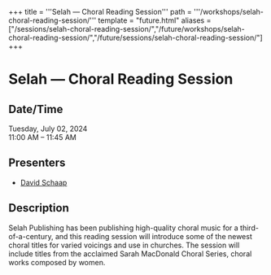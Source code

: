+++
title = '''Selah — Choral Reading Session'''
path = '''/workshops/selah-choral-reading-session/'''
template = "future.html"
aliases = ["/sessions/selah-choral-reading-session/","/future/workshops/selah-choral-reading-session/","/future/sessions/selah-choral-reading-session/"]
+++

<h1>Selah — Choral Reading Session</h1>

<h2>Date/Time</h2>
<p>Tuesday, July 02, 2024<br>
11:00 AM – 11:45 AM</p>
<h2>Presenters</h2>
<ul>
<li><a href="/presenters/david-schaap/">David Schaap</a></li>
</ul>
<h2>Description</h2>

<div class="ag87-crtemvc-hsbk"><div class="css-vsf5of"><p class="carina-rte-public-DraftStyleDefault-block">Selah Publishing has been publishing high-quality choral music for a third-of-a-century, and this reading session will introduce some of the newest choral titles for varied voicings and use in churches. The session will include titles from the acclaimed Sarah MacDonald Choral Series, choral works composed by women.</p></div></div>


